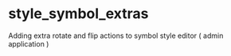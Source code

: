 # style_symbol_extras
Adding extra rotate and flip actions to symbol style editor ( admin application )
